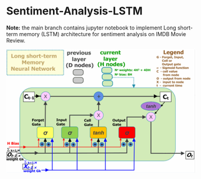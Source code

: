 # Sentiment-Analysis-LSTM

**Note:** the main branch contains jupyter notebook to implement Long short-term memory (LSTM) architecture for sentiment analysis on IMDB Movie Review.


<img src="https://github.com/zixi-liu/Sentiment-Analysis-LSTM/blob/main/img/LSTM-Backbone.png" alt="LSTM"/>
